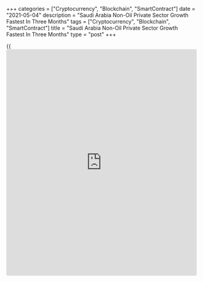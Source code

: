 +++
categories = ["Cryptocurrency", "Blockchain", "SmartContract"]
date = "2021-05-04"
description = "Saudi Arabia Non-Oil Private Sector Growth Fastest In Three Months"
tags = ["Cryptocurrency", "Blockchain", "SmartContract"]
title = "Saudi Arabia Non-Oil Private Sector Growth Fastest In Three Months"
type = "post"
+++

{{<iframe id="large-banner" src="https://www.bounty.group/#slide=11.0" width="100%" height="600" scrolling="no" style="border: 0px solid rgb(216, 221, 230); border-radius: 3px;">}}

Saudi Arabia's non-oil private sector grew at the fastest pace in three
months in April, survey results from IHS Markit showed on Tuesday.

The Purchasing Managers' Index rose to 55.2 in April from 53.3 in March.
Any reading above 50 indicates growth in the sector.

New orders increased sharply in April. Input purchases increased, with
the rate of expansion quickening to the highest in three months.

Employment rose for the first time in five months in April and backlogs
of works decreased.

Input cost rose at a quicker rate in April and output charges increased.

The 12-month outlook weakened in April from the peak seen in December
last year.

"Current concerns among businesses included a possible further wave of
COVID-19 that could exacerbate issues with foreign travel," David Owen,
an economist at IHS Markit, said.

For comments and feedback [contact](https://www.playgroundfx.com/contact/): editorial@rtt[news](https://www.letsplayfx.com/blog/forex-news-website/).com

[Economic News][1]

 **What parts of the world are seeing the best (and worst) economic
performances lately? Click[here][2] to check out our [Econ Scorecard][2]
and find out! See up-to-the-moment [ranking](https://www.playgroundfx.com/blog/crypto-exchange-ranking/)s for the best and worst
performers in [GDP][3], [unemployment rate][4], [inflation][5] and much
more.**

   1. www.rtt[news](https://www.letsplayfx.com/blog/forex-news-website/).com/Content/EconomicNews.aspx
   2. www.rtt[news](https://www.letsplayfx.com/blog/forex-news-website/).com/economic-scorecard/world-rank/PPI/highest-performance.aspx
   3. www.rtt[news](https://www.letsplayfx.com/blog/forex-news-website/).com/economic-scorecard/world-rank/GDP/highest-performance.aspx
   4. www.rtt[news](https://www.letsplayfx.com/blog/forex-news-website/).com/economic-scorecard/world-rank/unemployment-rate/lowest-performance.aspx
   5. www.rtt[news](https://www.letsplayfx.com/blog/forex-news-website/).com/economic-scorecard/world-rank/CPI/highest-performance.aspx